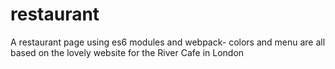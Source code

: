 # restaurant
A restaurant page using  es6 modules and webpack- colors and menu are all based on the lovely website for the River Cafe in London
